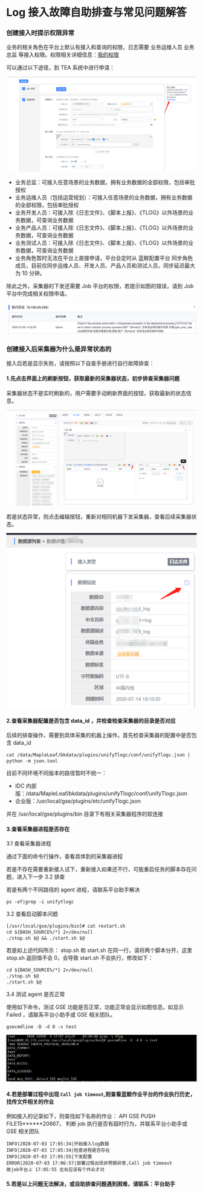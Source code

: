 # Log 接入故障自助排查与常见问题解答

### 创建接入时提示权限异常 

业务的相关角色在平台上默认有接入和查询的权限，日志需要  业务运维人员 业务总监 等接入权限。权限相关详细信息：[我的权限](../../../auth-management/permission.md)

可以通过以下途径，到 TEA 系统中进行申请：

![](./media/log_access_auth.png)

* 业务总监：可接入任意场景的业务数据，拥有业务数据的全部权限，包括审批授权
* 业务运维人员（包括运营规划）：可接入任意场景的业务数据，拥有业务数据的全部权限，包括审批授权
* 业务开发人员：可接入除《日志文件》、《脚本上报》、《TLOG》以外场景的业务数据，可查询业务数据
* 业务产品人员：可接入除《日志文件》、《脚本上报》、《TLOG》以外场景的业务数据，可查询业务数据
* 业务测试人员：可接入除《日志文件》、《脚本上报》、《TLOG》以外场景的业务数据，可查询业务数据
* 业务角色暂时无法在平台上直接申请，平台会定时从 蓝鲸配置平台 同步角色成员，目前仅同步运维人员、开发人员、产品人员和测试人员，同步延迟最大为 10 分钟。

除此之外，采集器的下发还需要 Job 平台的权限，若提示如图的错误，请到 Job 平台中完成相关权限申请。

![](./media/log_job_error.png)

### 创建接入后采集器为什么是异常状态的 

接入后若是显示失败，请按照以下自查手册进行自行故障排查：

#### 1.先点击界面上的刷新按钮，获取最新的采集器状态，初步排查采集器问题

采集器状态不是实时刷新的，用户需要手动刷新界面的按钮，获取最新的状态信息。

![](./media/log_refresh.png)

若是状态异常，则点击编辑按钮，重新对相同机器下发采集器，查看后续采集器状态。

![](./media/log_edit.png)

#### 2.查看采集器配置是否包含 data_id ，并检查检查采集器的目录是否对应

后续的排查操作，需要到具体采集的机器上操作。首先检查采集器的配置中是否包含 data_id

    cat /data/MapleLeaf/bkdata/plugins/unifyTlogc/conf/unifyTlogc.json | python -m json.tool

目前不同环境不同版本的路径暂时不统一：

* IDC 内部版：/data/MapleLeaf/bkdata/plugins/unifyTlogc/conf/unifyTlogc.json
* 企业版：/usr/local/gse/plugins/etc/unifyTlogc.json

并在 /usr/local/gse/plugins/bin 目录下有相关采集器程序的软连接

#### 3.查看采集器进程是否存在

3.1 查看采集器进程

通过下面的命令行操作，查看具体到的采集器进程

若是不存在需要重新接入试下，重新接入如果还不行，可能重启任务的脚本存在问题，进入下一步 3.2 排查

若是有两个不同路径的 agent 进程，请联系平台助手解决
  
    ps -ef|grep -i unifytlogc

3.2 查看启动脚本问题

    [/usr/local/gse/plugins/bin]# cat restart.sh
    cd ${BASH_SOURCE%/*} 2>/dev/null
    ./stop.sh $@ && ./start.sh $@

若是如上述代码所示： stop.sh 和 start.sh 在同一行，请将两个脚本分开，这里 stop.sh 返回值不会 0，会导致 start.sh 不会执行，修改如下：
    
    cd ${BASH_SOURCE%/*} 2>/dev/null
    ./stop.sh $@
    ./start.sh $@
    
3.4 测试 agent 是否正常

使用如下命令，测试 GSE 功能是否正常，功能正常会显示如图信息。如显示 Failed ，请联系平台小助手或 GSE 相关团队。

    gsecmdline -D -d 0 -s test

![](./media/log_gse_cmd.png)

#### 4.若是部署过程中出现 `Call job timeout`,则查看蓝鲸作业平台的作业执行历史，找传文件相关的作业

例如接入的记录如下，则查找如下名称的作业： API GSE PUSH FILE15******20667， 判断 job 执行是否有超时行为，并联系平台小助手或 GSE 相关团队

    INFO|2020-07-03 17:05:34|开始接入log数据
    INFO|2020-07-03 17:05:34|检查进程是否存在
    INFO|2020-07-03 17:05:55|下发配置
    ERROR|2020-07-03 17:06:57|部署过程出现非预期异常,Call job timeout
    故job平台上 17:05:55 左右应该有个作业才对


#### 5.若是以上问题无法解决，或自助排查问题遇到困难，请联系：平台助手

